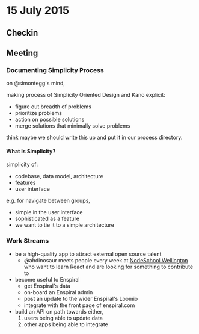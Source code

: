 # 15 July 2015

## Checkin

## Meeting

### Documenting Simplicity Process

on @simontegg's mind,

making process of Simplicity Oriented Design and Kano explicit:

- figure out breadth of problems
- prioritize problems
- action on possible solutions
- merge solutions that minimally solve problems

think maybe we should write this up and put it in our process directory.

#### What Is Simplicity?

simplicity of:

- codebase, data model, architecture
- features
- user interface

e.g. for navigate between groups,
- simple in the user interface
- sophisticated as a feature
- we want to tie it to a simple architecture

### Work Streams

- be a high-quality app to attract external open source talent
  - @ahdinosaur meets people every week at [NodeSchool Wellington](https://github.com/nodeschool/wellington) who want to learn React and are looking for something to contribute to
- become useful to Enspiral
  - get Enspiral's data
  - on-board an Enspiral admin
  - post an update to the wider Enspiral's Loomio
  - integrate with the front page of enspiral.com
- build an API on path towards either,
    1. users being able to update data
    1. other apps being able to integrate
